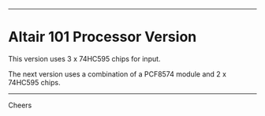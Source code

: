 --------------------------------------------------------------------------------
# Altair 101 Processor Version

This version uses 3 x 74HC595 chips for input.

The next version uses a combination of a PCF8574 module and 2 x 74HC595 chips.

--------------------------------------------------------------------------------
Cheers